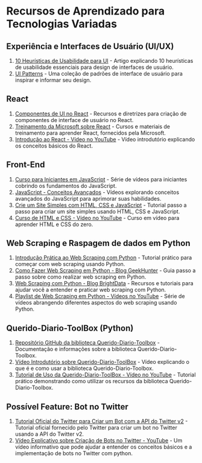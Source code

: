 # Recursos de Aprendizado para Tecnologias Variadas

## Experiência e Interfaces de Usuário (UI/UX)

1. [10 Heurísticas de Usabilidade para UI](https://www.nngroup.com/articles/ten-usability-heuristics/) - Artigo explicando 10 heurísticas de usabilidade essenciais para design de interfaces de usuário.
2. [UI Patterns](https://ui-patterns.com/) - Uma coleção de padrões de interface de usuário para inspirar e informar seu design.

## React

1. [Componentes de UI no React](https://pt-br.legacy.reactjs.org/community/ui-components.html) - Recursos e diretrizes para criação de componentes de interface de usuário no React.
2. [Treinamento da Microsoft sobre React](https://learn.microsoft.com/pt-br/training/paths/react/) - Cursos e materiais de treinamento para aprender React, fornecidos pela Microsoft.
3. [Introdução ao React - Vídeo no YouTube](https://www.youtube.com/watch?v=RVFAyFWO4go) - Vídeo introdutório explicando os conceitos básicos do React.

## Front-End

1. [Curso para Iniciantes em JavaScript](https://www.youtube.com/watch?v=SajRjc9KKUE&list=PL0Zuz27SZ-6Oi6xNtL_fwCrwpuqylMsgT) - Série de vídeos para iniciantes cobrindo os fundamentos do JavaScript.
2. [JavaScript - Conceitos Avançados](https://www.youtube.com/watch?v=1S8SBDhA7HA&list=PL0Zuz27SZ-6N3bG4YZhkrCL3ZmDcLTuGd) - Vídeos explorando conceitos avançados do JavaScript para aprimorar suas habilidades.
3. [Crie um Site Simples com HTML, CSS e JavaScript](https://www.freecodecamp.org/news/create-a-simple-website-with-html-css-javascript/) - Tutorial passo a passo para criar um site simples usando HTML, CSS e JavaScript.
4. [Curso de HTML e CSS - Vídeo no YouTube](https://www.youtube.com/watch?v=HGTJBPNC-Gw) - Curso em vídeo para aprender HTML e CSS do zero.

## Web Scraping e Raspagem de dados em Python

1. [Introdução Prática ao Web Scraping com Python](https://realpython.com/python-web-scraping-practical-introduction/#extract-text-from-html-with-regular-expressions) - Tutorial prático para começar com web scraping usando Python.
2. [Como Fazer Web Scraping em Python - Blog GeekHunter](https://blog.geekhunter.com.br/como-fazer-um-web-scraping-python) - Guia passo a passo sobre como realizar web scraping em Python.
3. [Web Scraping com Python - Blog BrightData](https://brightdata.com.br/blog/procedimentos/web-scraping-with-python) - Recursos e tutoriais para ajudar você a entender e praticar web scraping com Python.
4. [Playlist de Web Scraping em Python - Vídeos no YouTube](https://www.youtube.com/playlist?list=PLFeyfVYazTkIYEFvAKB6SB-uJ-CWW4BrZ) - Série de vídeos abrangendo diferentes aspectos do web scraping usando Python.

## Querido-Diario-ToolBox (Python)

1. [Repositório GitHub da biblioteca Querido-Diario-Toolbox](https://github.com/okfn-brasil/querido-diario-toolbox?tab=readme-ov-file) - Documentação e informações sobre a biblioteca Querido-Diario-Toolbox.
2. [Vídeo Introdutório sobre Querido-Diario-ToolBox](https://www.youtube.com/watch?v=ZE8K2zmgVSQ) - Vídeo explicando o que é e como usar a biblioteca Querido-Diario-Toolbox.
3. [Tutorial de Uso da Querido-Diario-ToolBox - Vídeo no YouTube](https://youtu.be/I29iZ1UWjig) - Tutorial prático demonstrando como utilizar os recursos da biblioteca Querido-Diario-Toolbox.


## Possível Feature: Bot no Twitter

1. [Tutorial Oficial do Twitter para Criar um Bot com a API do Twitter v2](https://developer.twitter.com/en/docs/tutorials/how-to-create-a-twitter-bot-with-twitter-api-v2) - Tutorial oficial fornecido pelo Twitter para criar um bot no Twitter usando a API do Twitter v2.
2. [Vídeo Explicativo sobre Criação de Bots no Twitter - YouTube](https://www.youtube.com/watch?v=ITmZWIky4g8) - Um vídeo informativo que pode ajudar a entender os conceitos básicos e a implementação de bots no Twitter com python.